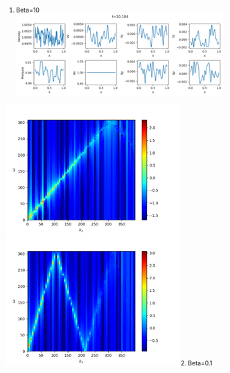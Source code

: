 1. Beta=10
![Wave profile for beta=10](../imgs/wave/wave_b1e+1.png)
<img src="../imgs/wave/wk_by_b1e+1.png" width="400px">
<img src="../imgs/wave/wk_pr_b1e+1.png" width="400px">
2. Beta=0.1
